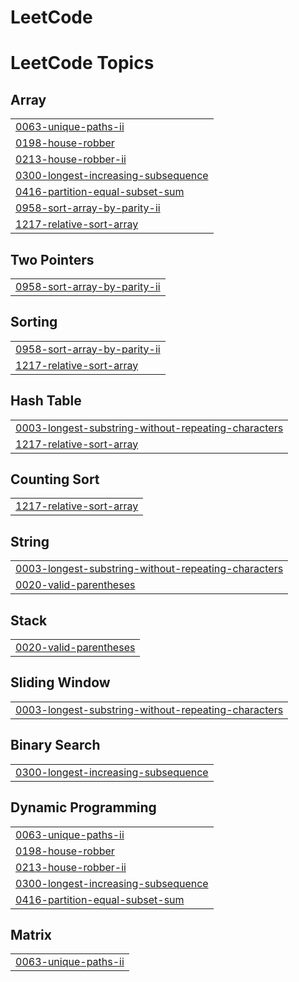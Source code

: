 # LeetCode
<!---LeetCode Topics Start-->
# LeetCode Topics
## Array
|  |
| ------- |
| [0063-unique-paths-ii](https://github.com/Rithanya-R2005/LeetCode/tree/master/0063-unique-paths-ii) |
| [0198-house-robber](https://github.com/Rithanya-R2005/LeetCode/tree/master/0198-house-robber) |
| [0213-house-robber-ii](https://github.com/Rithanya-R2005/LeetCode/tree/master/0213-house-robber-ii) |
| [0300-longest-increasing-subsequence](https://github.com/Rithanya-R2005/LeetCode/tree/master/0300-longest-increasing-subsequence) |
| [0416-partition-equal-subset-sum](https://github.com/Rithanya-R2005/LeetCode/tree/master/0416-partition-equal-subset-sum) |
| [0958-sort-array-by-parity-ii](https://github.com/Rithanya-R2005/LeetCode/tree/master/0958-sort-array-by-parity-ii) |
| [1217-relative-sort-array](https://github.com/Rithanya-R2005/LeetCode/tree/master/1217-relative-sort-array) |
## Two Pointers
|  |
| ------- |
| [0958-sort-array-by-parity-ii](https://github.com/Rithanya-R2005/LeetCode/tree/master/0958-sort-array-by-parity-ii) |
## Sorting
|  |
| ------- |
| [0958-sort-array-by-parity-ii](https://github.com/Rithanya-R2005/LeetCode/tree/master/0958-sort-array-by-parity-ii) |
| [1217-relative-sort-array](https://github.com/Rithanya-R2005/LeetCode/tree/master/1217-relative-sort-array) |
## Hash Table
|  |
| ------- |
| [0003-longest-substring-without-repeating-characters](https://github.com/Rithanya-R2005/LeetCode/tree/master/0003-longest-substring-without-repeating-characters) |
| [1217-relative-sort-array](https://github.com/Rithanya-R2005/LeetCode/tree/master/1217-relative-sort-array) |
## Counting Sort
|  |
| ------- |
| [1217-relative-sort-array](https://github.com/Rithanya-R2005/LeetCode/tree/master/1217-relative-sort-array) |
## String
|  |
| ------- |
| [0003-longest-substring-without-repeating-characters](https://github.com/Rithanya-R2005/LeetCode/tree/master/0003-longest-substring-without-repeating-characters) |
| [0020-valid-parentheses](https://github.com/Rithanya-R2005/LeetCode/tree/master/0020-valid-parentheses) |
## Stack
|  |
| ------- |
| [0020-valid-parentheses](https://github.com/Rithanya-R2005/LeetCode/tree/master/0020-valid-parentheses) |
## Sliding Window
|  |
| ------- |
| [0003-longest-substring-without-repeating-characters](https://github.com/Rithanya-R2005/LeetCode/tree/master/0003-longest-substring-without-repeating-characters) |
## Binary Search
|  |
| ------- |
| [0300-longest-increasing-subsequence](https://github.com/Rithanya-R2005/LeetCode/tree/master/0300-longest-increasing-subsequence) |
## Dynamic Programming
|  |
| ------- |
| [0063-unique-paths-ii](https://github.com/Rithanya-R2005/LeetCode/tree/master/0063-unique-paths-ii) |
| [0198-house-robber](https://github.com/Rithanya-R2005/LeetCode/tree/master/0198-house-robber) |
| [0213-house-robber-ii](https://github.com/Rithanya-R2005/LeetCode/tree/master/0213-house-robber-ii) |
| [0300-longest-increasing-subsequence](https://github.com/Rithanya-R2005/LeetCode/tree/master/0300-longest-increasing-subsequence) |
| [0416-partition-equal-subset-sum](https://github.com/Rithanya-R2005/LeetCode/tree/master/0416-partition-equal-subset-sum) |
## Matrix
|  |
| ------- |
| [0063-unique-paths-ii](https://github.com/Rithanya-R2005/LeetCode/tree/master/0063-unique-paths-ii) |
<!---LeetCode Topics End-->